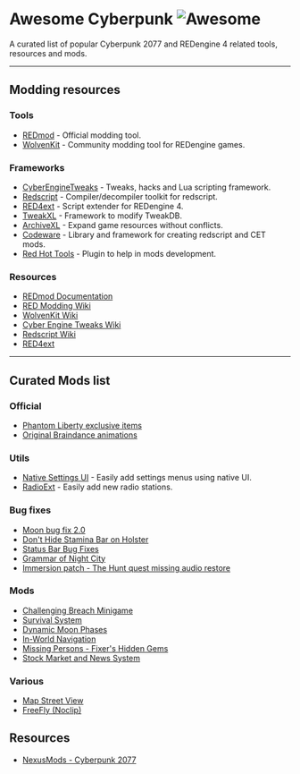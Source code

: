 # Awesome Cyberpunk ![Awesome](https://awesome.re/badge-flat.svg)

A curated list of popular Cyberpunk 2077 and REDengine 4 related tools, resources and mods.

----

## Modding resources

### Tools

* [REDmod](https://www.cyberpunk.net/en/modding-support) - Official modding tool.
* [WolvenKit](https://github.com/WolvenKit/WolvenKit) - Community modding tool for REDengine games.

### Frameworks

* [CyberEngineTweaks](https://github.com/maximegmd/CyberEngineTweaks) - Tweaks, hacks and Lua scripting framework.
* [Redscript](https://github.com/jac3km4/redscript) - Compiler/decompiler toolkit for redscript.
* [RED4ext](https://github.com/WopsS/RED4ext) - Script extender for REDengine 4.
* [TweakXL](https://github.com/psiberx/cp2077-tweak-xl) - Framework to modify TweakDB.
* [ArchiveXL](https://github.com/psiberx/cp2077-archive-xl/) - Expand game resources without conflicts.
* [Codeware](https://github.com/psiberx/cp2077-codeware) - Library and framework for creating redscript and CET mods.
* [Red Hot Tools](https://github.com/psiberx/cp2077-red-hot-tools) - Plugin to help in mods development.

### Resources

* [REDmod Documentation](https://www.cyberpunk.net/en/modding-support)
* [RED Modding Wiki](https://wiki.redmodding.org/home/)
* [WolvenKit Wiki](https://wiki.redmodding.org/wolvenkit/)
* [Cyber Engine Tweaks Wiki](https://wiki.redmodding.org/cyber-engine-tweaks/)
* [Redscript Wiki](https://wiki.redmodding.org/redscript)
* [RED4ext](https://wiki.redmodding.org/red4ext)

----

## Curated Mods list

### Official

* [Phantom Liberty exclusive items](https://github.com/rmarquis/cp2077-freelies)
* [Original Braindance animations](https://www.nexusmods.com/cyberpunk2077/mods/1919)

### Utils

* [Native Settings UI](https://github.com/justarandomguyintheinternet/CP77_nativeSettings) - Easily add settings menus using native UI.
* [RadioExt](https://github.com/justarandomguyintheinternet/CP77_radioExt) - Easily add new radio stations.

### Bug fixes
* [Moon bug fix 2.0](https://www.nexusmods.com/cyberpunk2077/mods/9346)
* [Don't Hide Stamina Bar on Holster](https://www.nexusmods.com/cyberpunk2077/mods/9448)
* [Status Bar Bug Fixes](https://www.nexusmods.com/cyberpunk2077/mods/4316)
* [Grammar of Night City](https://www.nexusmods.com/cyberpunk2077/mods/6776)
* [Immersion patch - The Hunt quest missing audio restore](https://www.nexusmods.com/cyberpunk2077/mods/7413)

### Mods
* [Challenging Breach Minigame](https://www.nexusmods.com/cyberpunk2077/mods/3661)
* [Survival System](https://www.nexusmods.com/cyberpunk2077/mods/7510)
* [Dynamic Moon Phases](https://www.nexusmods.com/cyberpunk2077/mods/2714)
* [In-World Navigation](https://www.nexusmods.com/cyberpunk2077/mods/4583)
* [Missing Persons - Fixer's Hidden Gems](https://www.nexusmods.com/cyberpunk2077/mods/5058)
* [Stock Market and News System](https://www.nexusmods.com/cyberpunk2077/mods/6319)

### Various
* [Map Street View](https://www.nexusmods.com/cyberpunk2077/mods/9911)
* [FreeFly (Noclip)](https://www.nexusmods.com/cyberpunk2077/mods/780)

## Resources

* [NexusMods - Cyberpunk 2077](https://www.nexusmods.com/cyberpunk2077)
